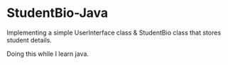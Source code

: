# StudentBio-Java

Implementing a simple UserInterface class & StudentBio class that stores student details. 

Doing this while I learn java.
